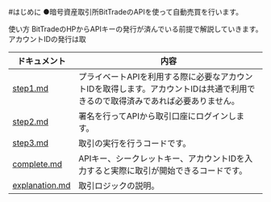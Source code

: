 #はじめに
●暗号資産取引所BitTradeのAPIを使って自動売買を行います。

使い方
BitTradeのHPからAPIキーの発行が済んでいる前提で解説していきます。
アカウントIDの発行は取

ドキュメント | 内容
------------ | ------------
[step1.md](./step1.md) | プライベートAPIを利用する際に必要なアカウントIDを取得します。アカウントIDは共通で利用できるので取得済みであれば必要ありません。
[step2.md](./step2.md) | 署名を行ってAPIから取引口座にログインします。
[step3.md](./step3.md) | 取引の実行を行うコードです。
[complete.md](./complete.md) | APIキー、シークレットキー、アカウントIDを入力すると実際に取引が開始できるコードです。
[explanation.md](./explanation.md) | 取引ロジックの説明。
